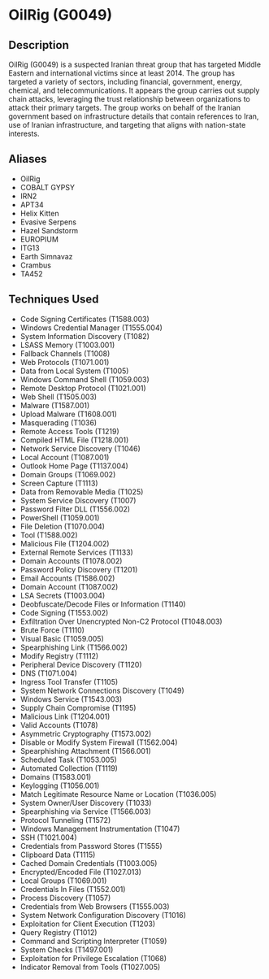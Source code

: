 # OilRig (G0049)

## Description
OilRig (G0049) is a suspected Iranian threat group that has targeted Middle Eastern and international victims since at least 2014. The group has targeted a variety of sectors, including financial, government, energy, chemical, and telecommunications. It appears the group carries out supply chain attacks, leveraging the trust relationship between organizations to attack their primary targets. The group works on behalf of the Iranian government based on infrastructure details that contain references to Iran, use of Iranian infrastructure, and targeting that aligns with nation-state interests.

## Aliases
- OilRig
- COBALT GYPSY
- IRN2
- APT34
- Helix Kitten
- Evasive Serpens
- Hazel Sandstorm
- EUROPIUM
- ITG13
- Earth Simnavaz
- Crambus
- TA452

## Techniques Used
- Code Signing Certificates (T1588.003)
- Windows Credential Manager (T1555.004)
- System Information Discovery (T1082)
- LSASS Memory (T1003.001)
- Fallback Channels (T1008)
- Web Protocols (T1071.001)
- Data from Local System (T1005)
- Windows Command Shell (T1059.003)
- Remote Desktop Protocol (T1021.001)
- Web Shell (T1505.003)
- Malware (T1587.001)
- Upload Malware (T1608.001)
- Masquerading (T1036)
- Remote Access Tools (T1219)
- Compiled HTML File (T1218.001)
- Network Service Discovery (T1046)
- Local Account (T1087.001)
- Outlook Home Page (T1137.004)
- Domain Groups (T1069.002)
- Screen Capture (T1113)
- Data from Removable Media (T1025)
- System Service Discovery (T1007)
- Password Filter DLL (T1556.002)
- PowerShell (T1059.001)
- File Deletion (T1070.004)
- Tool (T1588.002)
- Malicious File (T1204.002)
- External Remote Services (T1133)
- Domain Accounts (T1078.002)
- Password Policy Discovery (T1201)
- Email Accounts (T1586.002)
- Domain Account (T1087.002)
- LSA Secrets (T1003.004)
- Deobfuscate/Decode Files or Information (T1140)
- Code Signing (T1553.002)
- Exfiltration Over Unencrypted Non-C2 Protocol (T1048.003)
- Brute Force (T1110)
- Visual Basic (T1059.005)
- Spearphishing Link (T1566.002)
- Modify Registry (T1112)
- Peripheral Device Discovery (T1120)
- DNS (T1071.004)
- Ingress Tool Transfer (T1105)
- System Network Connections Discovery (T1049)
- Windows Service (T1543.003)
- Supply Chain Compromise (T1195)
- Malicious Link (T1204.001)
- Valid Accounts (T1078)
- Asymmetric Cryptography (T1573.002)
- Disable or Modify System Firewall (T1562.004)
- Spearphishing Attachment (T1566.001)
- Scheduled Task (T1053.005)
- Automated Collection (T1119)
- Domains (T1583.001)
- Keylogging (T1056.001)
- Match Legitimate Resource Name or Location (T1036.005)
- System Owner/User Discovery (T1033)
- Spearphishing via Service (T1566.003)
- Protocol Tunneling (T1572)
- Windows Management Instrumentation (T1047)
- SSH (T1021.004)
- Credentials from Password Stores (T1555)
- Clipboard Data (T1115)
- Cached Domain Credentials (T1003.005)
- Encrypted/Encoded File (T1027.013)
- Local Groups (T1069.001)
- Credentials In Files (T1552.001)
- Process Discovery (T1057)
- Credentials from Web Browsers (T1555.003)
- System Network Configuration Discovery (T1016)
- Exploitation for Client Execution (T1203)
- Query Registry (T1012)
- Command and Scripting Interpreter (T1059)
- System Checks (T1497.001)
- Exploitation for Privilege Escalation (T1068)
- Indicator Removal from Tools (T1027.005)
